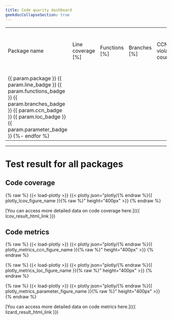```yaml
---
title: Code quarity dashboard
geekdocCollapseSection: true
---
```


<div class="wrapped">
<table>
<tr><td> Package name <td> Line coverage [%] <td> Functions [%] <td> Branches [%] <td> CCN violation count <td> LOC violation count <td> Parameter violation count
{%- for param in param_list %}
<tr><td> {{ param.package }} {{ param.line_badge }} {{ param.functions_badge }} {{ param.branches_badge }} {{ param.ccn_badge }} {{ param.loc_badge }} {{ param.parameter_badge }}
{%- endfor %}
</table>
</div>

---

# Test result for all packages

## Code coverage

{% raw %}
{{< load-plotly >}}
{{< plotly json="plotly/{% endraw %}{{ plotly_lcov_figure_name }}{% raw %}" height="400px" >}}
{% endraw %}

[You can access more detailed data on code coverage here.]({{ lcov_result_html_link }})

## Code metrics

{% raw %}
{{< load-plotly >}}
{{< plotly json="plotly/{% endraw %}{{ plotly_metrics_ccn_figure_name }}{% raw %}" height="400px" >}}
{% endraw %}

{% raw %}
{{< load-plotly >}}
{{< plotly json="plotly/{% endraw %}{{ plotly_metrics_loc_figure_name }}{% raw %}" height="400px" >}}
{% endraw %}

{% raw %}
{{< load-plotly >}}
{{< plotly json="plotly/{% endraw %}{{ plotly_metrics_parameter_figure_name }}{% raw %}" height="400px" >}}
{% endraw %}

[You can access more detailed data on code metrics here.]({{ lizard_result_html_link }})
